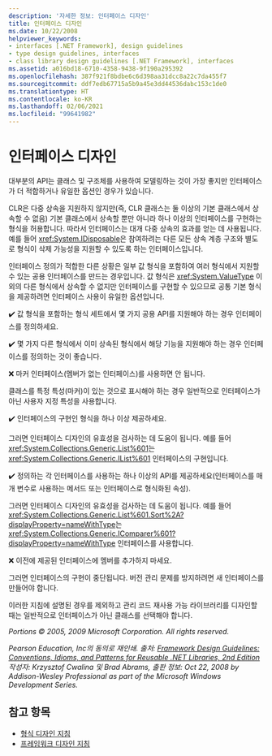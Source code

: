 ```yaml
---
description: '자세한 정보: 인터페이스 디자인'
title: 인터페이스 디자인
ms.date: 10/22/2008
helpviewer_keywords:
- interfaces [.NET Framework], design guidelines
- type design guidelines, interfaces
- class library design guidelines [.NET Framework], interfaces
ms.assetid: a016bd18-6710-4358-9438-9f190a295392
ms.openlocfilehash: 387f921f8bdbe6c6d398aa31dcc8a22c7da455f7
ms.sourcegitcommit: ddf7edb67715a5b9a45e3dd44536dabc153c1de0
ms.translationtype: HT
ms.contentlocale: ko-KR
ms.lasthandoff: 02/06/2021
ms.locfileid: "99641982"
---
```

# <a name="interface-design"></a>인터페이스 디자인

대부분의 API는 클래스 및 구조체를 사용하여 모델링하는 것이 가장 좋지만 인터페이스가 더 적합하거나 유일한 옵션인 경우가 있습니다.

 CLR은 다중 상속을 지원하지 않지만(즉, CLR 클래스는 둘 이상의 기본 클래스에서 상속할 수 없음) 기본 클래스에서 상속할 뿐만 아니라 하나 이상의 인터페이스를 구현하는 형식을 허용합니다. 따라서 인터페이스는 대개 다중 상속의 효과를 얻는 데 사용됩니다. 예를 들어 <xref:System.IDisposable>은 참여하려는 다른 모든 상속 계층 구조와 별도로 형식이 삭제 가능성을 지원할 수 있도록 하는 인터페이스입니다.

 인터페이스 정의가 적합한 다른 상황은 일부 값 형식을 포함하여 여러 형식에서 지원할 수 있는 공용 인터페이스를 만드는 경우입니다. 값 형식은 <xref:System.ValueType> 이외의 다른 형식에서 상속할 수 없지만 인터페이스를 구현할 수 있으므로 공통 기본 형식을 제공하려면 인터페이스 사용이 유일한 옵션입니다.

 ✔️ 값 형식을 포함하는 형식 세트에서 몇 가지 공용 API를 지원해야 하는 경우 인터페이스를 정의하세요.

 ✔️ 몇 가지 다른 형식에서 이미 상속된 형식에서 해당 기능을 지원해야 하는 경우 인터페이스를 정의하는 것이 좋습니다.

 ❌ 마커 인터페이스(멤버가 없는 인터페이스)를 사용하면 안 됩니다.

 클래스를 특정 특성(마커)이 있는 것으로 표시해야 하는 경우 일반적으로 인터페이스가 아닌 사용자 지정 특성을 사용합니다.

 ✔️ 인터페이스의 구현인 형식을 하나 이상 제공하세요.

 그러면 인터페이스 디자인의 유효성을 검사하는 데 도움이 됩니다. 예를 들어 <xref:System.Collections.Generic.List%601>는 <xref:System.Collections.Generic.IList%601> 인터페이스의 구현입니다.

 ✔️ 정의하는 각 인터페이스를 사용하는 하나 이상의 API를 제공하세요(인터페이스를 매개 변수로 사용하는 메서드 또는 인터페이스로 형식화된 속성).

 그러면 인터페이스 디자인의 유효성을 검사하는 데 도움이 됩니다. 예를 들어 <xref:System.Collections.Generic.List%601.Sort%2A?displayProperty=nameWithType>는 <xref:System.Collections.Generic.IComparer%601?displayProperty=nameWithType> 인터페이스를 사용합니다.

 ❌ 이전에 제공된 인터페이스에 멤버를 추가하지 마세요.

 그러면 인터페이스의 구현이 중단됩니다. 버전 관리 문제를 방지하려면 새 인터페이스를 만들어야 합니다.

 이러한 지침에 설명된 경우를 제외하고 관리 코드 재사용 가능 라이브러리를 디자인할 때는 일반적으로 인터페이스가 아닌 클래스를 선택해야 합니다.

 *Portions © 2005, 2009 Microsoft Corporation. All rights reserved.*

 *Pearson Education, Inc의 동의로 재인쇄. 출처: [Framework Design Guidelines: Conventions, Idioms, and Patterns for Reusable .NET Libraries, 2nd Edition](https://www.informit.com/store/framework-design-guidelines-conventions-idioms-and-9780321545619) 작성자: Krzysztof Cwalina 및 Brad Abrams, 출판 정보: Oct 22, 2008 by Addison-Wesley Professional as part of the Microsoft Windows Development Series.*

## <a name="see-also"></a>참고 항목

- [형식 디자인 지침](type.md)
- [프레임워크 디자인 지침](index.md)
